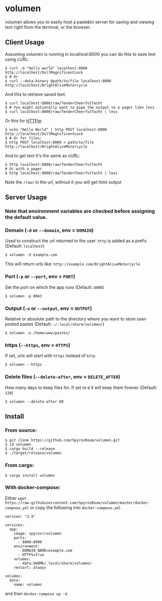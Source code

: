 # volumen

volumen allows you to easily host a pastebin server for saving and viewing text right from the terminal, or the browser.

## Client Usage
Assuming volumen is running in localhost:8000 you can do this to save text using cURL:  
```shell
$ curl -d "Hello world" localhost:8000
http://localhost/DullMagnificentLock
$ # Or
$ curl --data-binary @path/to/file localhost:8000
http://localhost/BrightAliveMotorcycle
```

And this to retrieve saved text:
```shell
$ curl localhost:8000/raw/TenderCheerfulYacht
$ # You might optionally want to pipe the output to a pager like less
$ curl localhost:8000/raw/TenderCheerfulYacht | less
```

Or this for [HTTPie](https://httpie.io/):
```shell
$ echo "Hello World" | http POST localhost:8000
http://localhost/DullMagnificentLock
$ # Or for files:
$ http POST localhost:8000 < path/to/file
http://localhost/BrightAliveMotorcycle
```
And to get text it's the same as cURL:
```shell
$ http localhost:8000/raw/TenderCheerfulYacht
# Or with a pager
$ http localhost:8000/raw/TenderCheerfulYacht | less
```

Note the `/raw/` in the url, without it you will get html output


## Server Usage
### Note that environment variables are checked before assigning the default value.
### Domain (`-d` or `--domain`, env = `DOMAIN`)
Used to construct the url returned to the user. `http` is added as a prefix (Default: `localhost`)
```shell
$ volumen -d example.com
```
This will return urls like: `http://example.com/BrightAliveMotorcycle`

### Port (`-p` or `--port`, env = `PORT`)
Set the port on which the app runs (Default: `8000`)
```shell
$ volumen -p 8043
```

### Output (`-o` or `--output`, env = `OUTPUT`)
Relative or absolute path to the directory where you want to store user-posted pastes (Default: `~/.local/share/volumen/`)
```shell
$ volumen -o /home/www/pastes/
```

### https (`--https`, env = `HTTPS`)
If set, urls will start with `https` instead of `http`
```shell
$ volumen --https
```


### Delete files (`--delete-after`, env = `DELETE_AFTER`)
How many days to keep files for. If set to `0` it will keep them forever (Default: `120`)
```shell
$ volumen --delete-after 60
```

## Install
### From source:
```shell
$ git clone https://github.com/SpyrosRoum/volumen.git
$ cd volumen
$ cargo build --release
$ ./target/release/volumen
```

### From cargo:
```shell
$ cargo install volumen
```

### With docker-compose:
Either `wget https://raw.githubusercontent.com/SpyrosRoum/volumen/master/docker-compose.yml` or copy the following into `docker-compose.yml`
```
version: "3.4"

services:
  app:
    image: spyrosr/volumen
    ports:
      - 8000:8000
    environment:
      - DOMAIN_NAME=example.com
      - HTTPS=true
    volumes:
      - data:$HOME/.local/share/volumen/
    restart: always

volumes:
  data:
    name: volumen
```
and then `docker-compose up -d`

